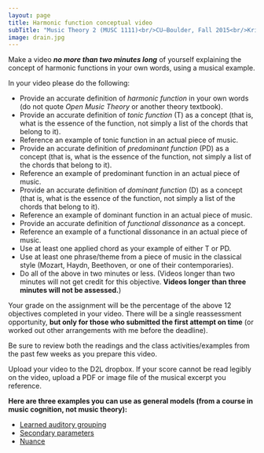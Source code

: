 ```yaml
---
layout: page
title: Harmonic function conceptual video
subTitle: "Music Theory 2 (MUSC 1111)<br/>CU–Boulder, Fall 2015<br/>Kris Shaffer, Ph.D. – instructor"
image: drain.jpg
---
```


Make a video ***no more than two minutes long*** of yourself explaining the concept of harmonic functions in your own words, using a musical example.

In your video please do the following:

- Provide an accurate definition of *harmonic function* in your own words (do not quote *Open Music Theory* or another theory textbook).  
- Provide an accurate definition of *tonic function* (T) as a concept (that is, what is the essence of the function, not simply a list of the chords that belong to it).  
- Reference an example of tonic function in an actual piece of music.  
- Provide an accurate definition of *predominant function* (PD) as a concept (that is, what is the essence of the function, not simply a list of the chords that belong to it).  
- Reference an example of predominant function in an actual piece of music.  
- Provide an accurate definition of *dominant function* (D) as a concept (that is, what is the essence of the function, not simply a list of the chords that belong to it).  
- Reference an example of dominant function in an actual piece of music.  
- Provide an accurate definition of *functional dissonance* as a concept.  
- Reference an example of a functional dissonance in an actual piece of music.  
- Use at least one applied chord as your example of either T or PD.  
- Use at least one phrase/theme from a piece of music in the classical style (Mozart, Haydn, Beethoven, or one of their contemporaries).  
- Do all of the above in two minutes or less. (Videos longer than two minutes will not get credit for this objective. **Videos longer than three minutes will not be assessed.**)

Your grade on the assignment will be the percentage of the above 12 objectives completed in your video. There will be a single reassessment opportunity, **but only for those who submitted the first attempt on time** (or worked out other arrangements with me before the deadline).

Be sure to review both the readings and the class activities/examples from the past few weeks as you prepare this video.

Upload your video to the D2L dropbox. If your score cannot be read legibly on the video, upload a PDF or image file of the musical excerpt you reference.

**Here are three examples you can use as general models (from a course in music cognition, not music theory):**

- [Learned auditory grouping](https://vimeo.com/129686217)  
- [Secondary parameters](https://vimeo.com/132101450)  
- [Nuance](https://vimeo.com/131795860)  

